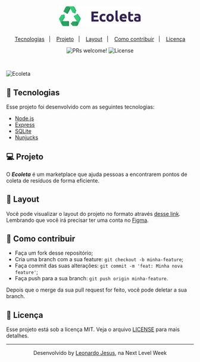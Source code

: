 <h1 align="center">
    <img alt="Ecoleta" title="Ecoleta" src="/public/assets/ecoleta.svg" width="220px" />
</h1>

<p align="center">
  <a href="#rocket-tecnologias">Tecnologias</a>&nbsp;&nbsp;&nbsp;|&nbsp;&nbsp;&nbsp;
  <a href="#-projeto">Projeto</a>&nbsp;&nbsp;&nbsp;|&nbsp;&nbsp;&nbsp;
  <a href="#-layout">Layout</a>&nbsp;&nbsp;&nbsp;|&nbsp;&nbsp;&nbsp;
  <a href="#-como-contribuir">Como contribuir</a>&nbsp;&nbsp;&nbsp;|&nbsp;&nbsp;&nbsp;
  <a href="#memo-licença">Licença</a>
</p>

<p align="center">
 <img src="https://img.shields.io/static/v1?label=PRs&message=welcome&color=7159c1&labelColor=000000" alt="PRs welcome!" />

  <img alt="License" src="https://img.shields.io/static/v1?label=license&message=MIT&color=7159c1&labelColor=000000">
</p>

<br>

![Ecoleta](/public/assets/ecoleta-gif.gif)

## 🚀 Tecnologias

Esse projeto foi desenvolvido com as seguintes tecnologias:

- [Node.js](https://nodejs.org/en/)
- [Express](https://expressjs.com/pt-br/)
- [SQLite](https://www.sqlite.org/index.html)
- [Nunjucks](https://mozilla.github.io/nunjucks/)

## 💻 Projeto

O ***Ecoleta*** é um marketplace que ajuda pessoas a encontrarem pontos de coleta de resíduos de forma eficiente.

## 🔖 Layout

Você pode visualizar o layout do projeto no formato através [desse link](<https://www.figma.com/file/Byw4X5etg8VCmezueyhzkC/Ecoleta-(Starter)?node-id=136%3A546>). Lembrando que você irá precisar ter uma conta no [Figma](http://figma.com/).

## 🤔 Como contribuir

- Faça um fork desse repositório;
- Cria uma branch com a sua feature: `git checkout -b minha-feature`;
- Faça commit das suas alterações: `git commit -m 'feat: Minha nova feature'`;
- Faça push para a sua branch: `git push origin minha-feature`.

Depois que o merge da sua pull request for feito, você pode deletar a sua branch.

## :memo: Licença

Esse projeto está sob a licença MIT. Veja o arquivo [LICENSE](LICENSE.md) para mais detalhes.

---

<p align="center">Desenvolvido by <a href="https://www.linkedin.com/in/leonardojesus02/">Leonardo Jesus</a>, na Next Level Week</p>
